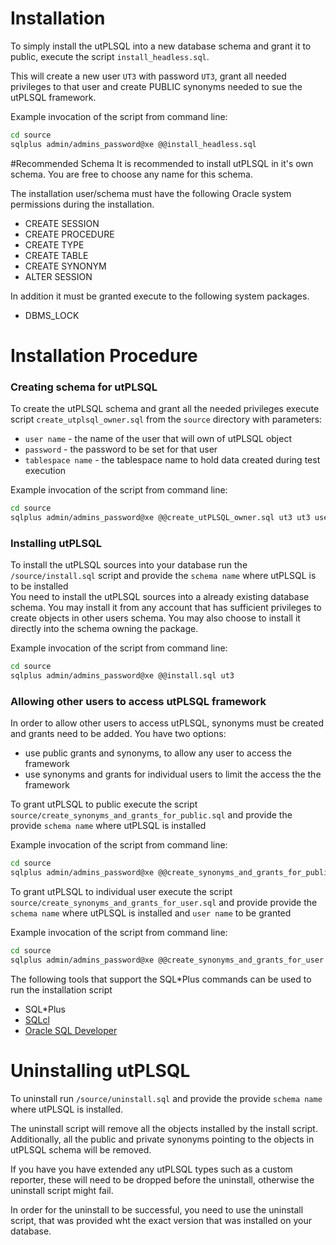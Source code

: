 # Installation

To simply install the utPLSQL into a new database schema and grant it to public, execute the script `install_headless.sql`.

This will create a new user `UT3` with password `UT3`, grant all needed privileges to that user and create PUBLIC synonyms needed to sue the utPLSQL framework.

Example invocation of the script from command line:
```bash
cd source
sqlplus admin/admins_password@xe @@install_headless.sql  
```


#Recommended Schema
It is recommended to install utPLSQL in it's own schema. You are free to choose any name for this schema.

The installation user/schema must have the following Oracle system permissions during the installation.
  - CREATE SESSION
  - CREATE PROCEDURE
  - CREATE TYPE
  - CREATE TABLE
  - CREATE SYNONYM
  - ALTER SESSION
  
In addition it must be granted execute to the following system packages.

  - DBMS_LOCK  
  
# Installation Procedure


### Creating schema for utPLSQL
To create the utPLSQL schema and grant all the needed privileges execute script `create_utplsql_owner.sql` from the `source` directory with parameters:
- `user name` - the name of the user that will own of utPLSQL object
- `password`  - the password to be set for that user
- `tablespace name` - the tablespace name to hold data created during test execution

Example invocation of the script from command line:
```bash
cd source
sqlplus admin/admins_password@xe @@create_utPLSQL_owner.sql ut3 ut3 users  
```

### Installing utPLSQL
To install the utPLSQL sources into your database run the `/source/install.sql` script and provide the `schema name` where utPLSQL is to be installed  
You need to install the utPLSQL sources into a already existing database schema.
You may install it from any account that has sufficient privileges to create objects in other users schema.
You may also choose to install it directly into the schema owning the package.  

Example invocation of the script from command line:
```bash
cd source
sqlplus admin/admins_password@xe @@install.sql ut3  
```

### Allowing other users to access utPLSQL framework
In order to allow other users to access utPLSQL, synonyms must be created and grants need to be added.
You have two options:
- use public grants and synonyms, to allow any user to access the framework
- use synonyms and grants for individual users to limit the access the the framework
 
To grant utPLSQL to public execute the script `source/create_synonyms_and_grants_for_public.sql` and provide the provide `schema name` where utPLSQL is installed 

Example invocation of the script from command line:
```bash
cd source
sqlplus admin/admins_password@xe @@create_synonyms_and_grants_for_public.sql ut3  
```
To grant utPLSQL to individual user execute the script `source/create_synonyms_and_grants_for_user.sql` and provide provide the `schema name` where utPLSQL is installed and `user name` to be granted

Example invocation of the script from command line:
```bash
cd source
sqlplus admin/admins_password@xe @@create_synonyms_and_grants_for_user.sql ut3 hr  
```

The following tools that support the SQL*Plus commands can be used to run the installation script
  - SQL*Plus
  - [SQLcl](http://www.oracle.com/technetwork/developer-tools/sqlcl/overview/index.html)
  - [Oracle SQL Developer](http://www.oracle.com/technetwork/developer-tools/sql-developer/overview/index.html)
 

# Uninstalling utPLSQL

To uninstall run `/source/uninstall.sql` and provide the provide `schema name` where utPLSQL is installed.

The uninstall script will remove all the objects installed by the install script.
Additionally, all the public and private synonyms pointing to the objects in utPLSQL schema will be removed.

If you have you have extended any utPLSQL types such as a custom reporter, these will need to be dropped before the uninstall, otherwise the uninstall script might fail.

In order for the uninstall to be successful, you need to use the uninstall script, that was provided wht the exact version that was installed on your database.
